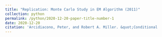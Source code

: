 ```yaml
---
title: "Replication: Monte Carlo Study in EM Algorithm (2011)"
collection: python
permalink: /python/2020-12-20-paper-title-number-1
date: 2020-12-20
citation: 'Arcidiacono, Peter, and Robert A. Miller. &quot;Conditional choice probability estimation of dynamic discrete choice models with unobserved heterogeneity.&quot; <i>Econometrica 79.6 (2011): 1823-1867.</i>'
---
```


